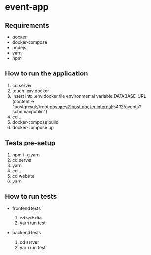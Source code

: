 # event-app

## Requirements

- docker
- docker-compose
- nodejs
- yarn
- npm

## How to run the application

1. cd server
2. touch .env.docker
3. insert into .env.docker file environmental variable DATABASE_URL (content -> "postgresql://root:postgres@host.docker.internal:5432/events?schema=public")
4. cd ..
5. docker-compose build
6. docker-compose up

## Tests pre-setup

1. npm i -g yarn
2. cd server
3. yarn
4. cd ..
5. cd website
6. yarn

## How to run tests

- frontend tests

  1. cd website
  2. yarn run test

- backend tests
  1. cd server
  2. yarn run test
